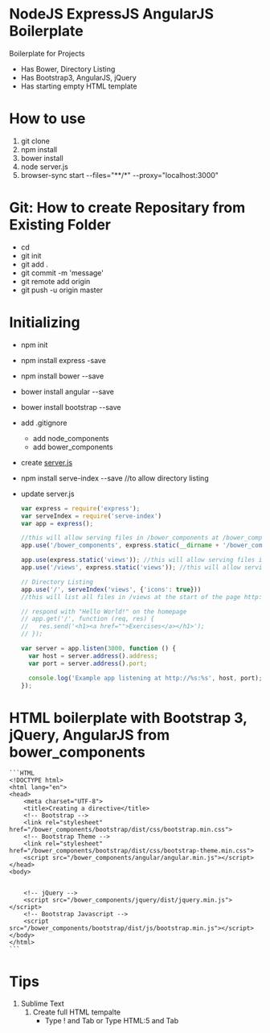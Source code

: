 # NodeJS ExpressJS AngularJS Boilerplate
Boilerplate for Projects
- Has Bower, Directory Listing
- Has Bootstrap3, AngularJS, jQuery
- Has starting empty HTML template

# How to use
1. git clone
2. npm install
3. bower install
4. node server.js
5. browser-sync start --files="\*\*/\*" --proxy="localhost:3000"


# Git: How to create Repositary from Existing Folder
- cd <localdir>
- git init
- git add .
- git commit -m 'message'
- git remote add origin <url>
- git push -u origin master


# Initializing
- npm init
- npm install express -save
- npm install bower --save

- bower install angular --save
- bower install bootstrap --save
- add .gitignore
    - add node_components
    - add bower_components
- create [server.js](http://expressjs.com/starter/hello-world.html)
- npm install serve-index --save //to allow directory listing
- update server.js 
	```javascript
	var express = require('express');
	var serveIndex = require('serve-index')
	var app = express();

	//this will allow serving files in /bower_components at /bower_components
	app.use('/bower_components', express.static(__dirname + '/bower_components'));

	app.use(express.static('views')); //this will allow serving files in /views at /
	app.use('/views', express.static('views')); //this will allow serving files in /views at /views

	// Directory Listing 
	app.use('/', serveIndex('views', {'icons': true}))
	//this will list all files in /views at the start of the page http://localhost:3000

	// respond with "Hello World!" on the homepage
	// app.get('/', function (req, res) {
	//   res.send('<h1><a href="">Exercises</a></h1>');
	// });

	var server = app.listen(3000, function () {
	  var host = server.address().address;
	  var port = server.address().port;

	  console.log('Example app listening at http://%s:%s', host, port);
	});
	```

# HTML boilerplate with Bootstrap 3, jQuery, AngularJS from bower_components
	```HTML
	<!DOCTYPE html>
	<html lang="en">
	<head>
		<meta charset="UTF-8">
		<title>Creating a directive</title>
		<!-- Bootstrap -->
		<link rel="stylesheet" href="/bower_components/bootstrap/dist/css/bootstrap.min.css">
		<!-- Bootstrap Theme -->
		<link rel="stylesheet" href="/bower_components/bootstrap/dist/css/bootstrap-theme.min.css">
		<script src="/bower_components/angular/angular.min.js"></script>
	</head>
	<body>
		

		<!-- jQuery -->
		<script src="/bower_components/jquery/dist/jquery.min.js"></script>
		<!-- Bootstrap Javascript -->
		<script src="/bower_components/bootstrap/dist/js/bootstrap.min.js"></script>
	</body>
	</html>	
	```

# Tips
1. Sublime Text
	1. Create full HTML tempalte
		- Type ! and Tab or Type HTML:5 and Tab